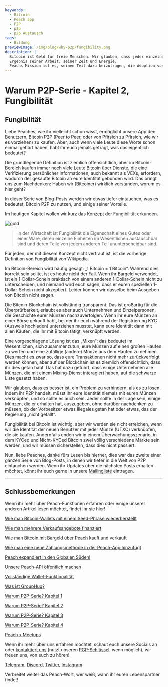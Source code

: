 ```yaml
---
keywords:
  - Bitcoin
  - Peach app
  - P2P
  - p2p
  - p2p Austausch
tags:
  - Bildung
previewImage: /img/blog/why-p2p/fungibility.png
description: |
  Bitcoin ist Geld für freie Menschen. Wir glauben, dass jeder einzelne Mensch das Recht hat zu wählen, welches Geld er nutzt, um seinen Reichtum zu speichern, das
  Ergebnis seiner Arbeit, seiner Zeit und Energie.
  Peachs Mission ist es, seinen Teil dazu beizutragen, die Adoption von Bitcoin in den Händen der Menschen zu fördern.
---
```


# Warum P2P-Serie - Kapitel 2, Fungibilität

## Fungibilität

Liebe Peaches, wie ihr vielleicht schon wisst, ermöglicht unsere App den Benutzern, Bitcoin P2P (Peer to Peer, oder von Pfirsich zu Pfirsich, wie wir es vorziehen) zu kaufen. Aber, auch wenn viele Leute diese Worte schon einmal gehört haben, habt ihr euch jemals gefragt, was das eigentlich bedeutet?

Die grundlegende Definition ist ziemlich offensichtlich, aber im Bitcoin-Bereich kaufen immer noch viele Leute Bitcoin über Dienste, die eine Verifizierung persönlicher Informationen, auch bekannt als VEXs, erfordern, wodurch der gekaufte Bitcoin an eure Identität gebunden wird. Das bringt uns zum Nachdenken: Haben wir (Bitcoiner) wirklich verstanden, worum es hier geht?

In dieser Serie von Blog-Posts werden wir etwas tiefer eintauchen, was es bedeutet, Bitcoin P2P zu nutzen, und einige seiner Vorteile.

Im heutigen Kapitel wollen wir kurz das Konzept der Fungibilität erkunden.

![gold](/img/blog/why-p2p/fungibility.png)

> In der Wirtschaft ist Fungibilität die Eigenschaft eines Gutes oder einer Ware, deren einzelne Einheiten im Wesentlichen austauschbar sind und deren Teile von jedem anderen Teil ununterscheidbar sind.

Für jeden, der mit diesem Konzept nicht vertraut ist, ist die vorherige Definition von Fungibilität von Wikipedia.

Im Bitcoin-Bereich wird häufig gesagt: „1 Bitcoin = 1 Bitcoin“. Während dies korrekt sein sollte, ist es heute nicht der Fall. Wenn ihr Bargeld verwendet, ist ein 1-Dollar-Schein praktisch von einem anderen 1-Dollar-Schein nicht zu unterscheiden, und niemand wird euch sagen, dass er euren speziellen 1-Dollar-Schein nicht akzeptiert. Leider können wir dasselbe beim Ausgeben von Bitcoin nicht sagen.

Die Bitcoin-Blockchain ist vollständig transparent. Das ist großartig für die Überprüfbarkeit, erlaubt es aber auch Unternehmen und Einzelpersonen, die Geschichte eurer Münzen nachzuverfolgen. Wenn ihr eure Münzen an einer Börse gekauft habt, bei der ihr euch während der Registrierung KYC (Ausweis hochladen) unterziehen musstet, kann eure Identität dann mit allen Käufen, die ihr mit Bitcoin tätigt, verknüpft werden.

Eine vorgeschlagene Lösung ist das „Mixen“; das bedeutet im Wesentlichen, sich zusammenzutun, eure Münzen auf einen großen Haufen zu werfen und eine zufällige (andere) Münze aus dem Haufen zu nehmen. Dies macht es zwar so, dass eure Transaktionen nicht mehr zurückverfolgt werden können, aber auf der Blockchain ist es ziemlich offensichtlich, dass ihr dies getan habt. Das hat dazu geführt, dass einige Unternehmen alle Münzen, die mit einem Mixing-Dienst interagiert haben, auf die schwarze Liste gesetzt haben.

Wir glauben, dass es besser ist, ein Problem zu verhindern, als es zu lösen. Indem ihr P2P handelt, müsst ihr eure Identität niemals mit euren Münzen verknüpfen, und so sollte es auch sein. Jeder sollte in der Lage sein, einige Münzen, die er erhalten hat, auszugeben, ohne darüber nachdenken zu müssen, ob der Vorbesitzer etwas Illegales getan hat oder etwas, das der Regierung „nicht gefällt“.

Fungibilität bei Bitcoin ist wichtig, aber wir werden sie nicht erreichen, wenn wir die Identität der neuen Benutzer mit jeder Münze (UTXO) verknüpfen, die sie kaufen. Andernfalls enden wir in einem Überwachungsszenario, in dem KYCed und Nicht-KYCed Bitcoin zwei völlig verschiedene Märkte sein werden, und wir müssen sicherstellen, dass dies nicht passiert.

Nun, liebe Peaches, danke fürs Lesen bis hierher, dies war das zweite einer ganzen Serie von Blog-Posts, in denen wir tiefer in die Welt von P2P eintauchen werden. Wenn ihr Updates über die nächsten Posts erhalten möchtet, könnt ihr euch gerne in unsere [Mailingliste](https://peachbitcoin.com) eintragen.

---

## Schlussbemerkungen

Wenn ihr mehr über Peach-Funktionen erfahren oder einige unserer anderen Artikel lesen möchtet, findet ihr sie hier!

[Wie man Bitcoin-Wallets mit einem Seed-Phrase wiederherstellt](https://peachbitcoin.com/de/blog/how-to-restore-peach-wallet/)

[Wie man mehrere Verkaufsangebote finanziert](https://peachbitcoin.com/de/blog/funding-multiple-sell-offers/)

[Wie man Bitcoin mit Bargeld über Peach kauft und verkauft](https://peachbitcoin.com/de/blog/how-to-buy-and-sell-bitcoin-with-cash-using-peach/)

[Wie man eine neue Zahlungsmethode in der Peach-App hinzufügt](https://peachbitcoin.com/de/blog/how-to-add-a-payment-method/)

[Peach expandiert in den Globalen Süden!](https://peachbitcoin.com/de/blog/peach-expands-to-the-global-south/)

[Unsere Peach-API öffentlich machen](https://peachbitcoin.com/de/blog/making-our-peach-api-public/)

[Vollständige Wallet-Funktionalität](https://peachbitcoin.com/de/blog/full-wallet-functionality/)

[Was ist GroupHug?](https://peachbitcoin.com/de/blog/group-hug/)

[Warum P2P-Serie? Kapitel 1](https://peachbitcoin.com/de/blog/why-p2p-chapter-1/)

[Warum P2P-Serie? Kapitel 2](https://peachbitcoin.com/de/blog/why-p2p-chapter-2/)

[Warum P2P-Serie? Kapitel 3](https://peachbitcoin.com/de/blog/why-p2p-chapter-3-circular-economies/)

[Warum P2P-Serie? Kapitel 4](https://peachbitcoin.com/de/blog/why-p2p-chapter-4-chains-of-trust/)

[Peach x Meetups](https://peachbitcoin.com/de/blog/peach-for-meetups/)

Wenn ihr mehr über uns erfahren möchtet, schaut euch unsere Socials an oder [kontaktiert uns](mailto:hello@peachbitcoin.com) (nutzt unseren [PGP-Schlüssel](https://keys.openpgp.org/vks/v1/by-fingerprint/48339A19645E2E53488E0E5479E1B270FACD1BD2), wenn möglich), wir freuen uns, von euch zu hören!

[Telegram](https://t.me/+GkOW1J-ixBBkZWRk), [Discord](https://discord.gg/ypeHz3SW54), [Twitter](https://twitter.com/peachbitcoin), [Instagram](https://instagram.com/peachbitcoin)

Verbreitet weiter das Peach-Wort, wer weiß, wann ihr euren Lebenspartner findet!
